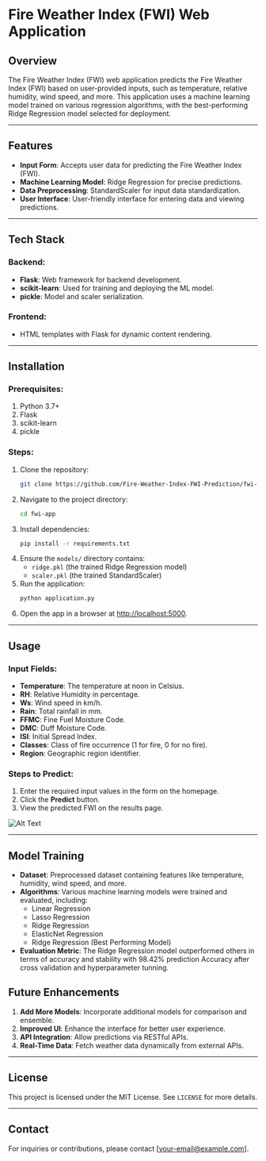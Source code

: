 # Fire Weather Index (FWI) Web Application

## Overview
The Fire Weather Index (FWI) web application predicts the Fire Weather Index (FWI) based on user-provided inputs, such as temperature, relative humidity, wind speed, and more. This application uses a machine learning model trained on various regression algorithms, with the best-performing Ridge Regression model selected for deployment.

---

## Features
- **Input Form**: Accepts user data for predicting the Fire Weather Index (FWI).
- **Machine Learning Model**: Ridge Regression for precise predictions.
- **Data Preprocessing**: StandardScaler for input data standardization.
- **User Interface**: User-friendly interface for entering data and viewing predictions.

---

## Tech Stack
### Backend:
- **Flask**: Web framework for backend development.
- **scikit-learn**: Used for training and deploying the ML model.
- **pickle**: Model and scaler serialization.

### Frontend:
- HTML templates with Flask for dynamic content rendering.

---

## Installation
### Prerequisites:
1. Python 3.7+
2. Flask
3. scikit-learn
4. pickle

### Steps:
1. Clone the repository:
   ```bash
   git clone https://github.com/Fire-Weather-Index-FWI-Prediction/fwi-app.git
   ```
2. Navigate to the project directory:
   ```bash
   cd fwi-app
   ```
3. Install dependencies:
   ```bash
   pip install -r requirements.txt
   ```
4. Ensure the `models/` directory contains:
   - `ridge.pkl` (the trained Ridge Regression model)
   - `scaler.pkl` (the trained StandardScaler)
5. Run the application:
   ```bash
   python application.py
   ```
6. Open the app in a browser at [http://localhost:5000](http://localhost:5000).

---

## Usage
### Input Fields:
- **Temperature**: The temperature at noon in Celsius.
- **RH**: Relative Humidity in percentage.
- **Ws**: Wind speed in km/h.
- **Rain**: Total rainfall in mm.
- **FFMC**: Fine Fuel Moisture Code.
- **DMC**: Duff Moisture Code.
- **ISI**: Initial Spread Index.
- **Classes**: Class of fire occurrence (1 for fire, 0 for no fire).
- **Region**: Geographic region identifier.

### Steps to Predict:
1. Enter the required input values in the form on the homepage.
2. Click the **Predict** button.
3. View the predicted FWI on the results page.

![Alt Text](image_path_or_URL "Optional Tooltip")

---

## Model Training
- **Dataset**: Preprocessed dataset containing features like temperature, humidity, wind speed, and more.
- **Algorithms**: Various machine learning models were trained and evaluated, including:
  - Linear Regression
  - Lasso Regression
  - Ridge Regression
  - ElasticNet Regression
  - Ridge Regression (Best Performing Model)
- **Evaluation Metric**: The Ridge Regression model outperformed others in terms of accuracy and stability with 98.42% prediction Accuracy after cross validation and hyperparameter tunning.


## Future Enhancements
1. **Add More Models**: Incorporate additional models for comparison and ensemble.
2. **Improved UI**: Enhance the interface for better user experience.
3. **API Integration**: Allow predictions via RESTful APIs.
4. **Real-Time Data**: Fetch weather data dynamically from external APIs.

---

## License
This project is licensed under the MIT License. See `LICENSE` for more details.

---

## Contact
For inquiries or contributions, please contact [your-email@example.com].

